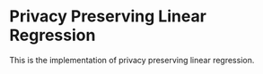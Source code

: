 # Privacy Preserving Linear Regression
This is the implementation of privacy preserving linear regression.